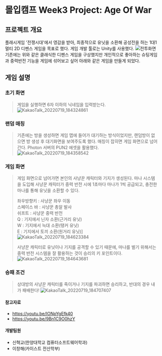 # 몰입캠프 Week3 Project: Age Of War
## 프로젝트 개요
플래시게임 '전쟁시대'에서 영감을 받아, 최종적으로 유닛을 소환해 공성전을 하는 1대1 멀티 2D 디펜스 게임을 목표로 했다. 게임 개발 툴로는 Unity를 사용했다.
![전투화면](https://user-images.githubusercontent.com/51320553/179724216-eddb47b0-0fc6-40a0-b5ef-6e902fc964ec.PNG)
기존에는 위와 같은 클래식한 디펜스 게임을 구상했지만 개인적으로 좋아하는 슈팅게임과 중력반전 기능을 게임에 섞어보고 싶어 아래와 같은 게임을 만들게 되었다.



## 게임 설명
### 초기 화면
> 게임을 실행하면 6자 이하의 닉네임을 입력받는다.
> ![KakaoTalk_20220719_184324861](https://user-images.githubusercontent.com/51320553/179724897-6f6502a6-341f-4f16-9dfc-d39a01573cac.png)



### 랜덤 매칭
> 기존에는 방을 생성하면 게임 맵에 들어가 대기하는 방식이었지만, 랜덤방이 없으면 방 생성 후 대기화면을 보여주도록 했다. 매칭이 잡히면 게임 화면으로 넘어간다. Photon 서버의 PUN2 에셋을 활용했다.
> ![KakaoTalk_20220719_184358542](https://user-images.githubusercontent.com/51320553/179725031-096040d1-40c3-4d74-bf75-882ae1e1a1fe.png)



### 게임 화면
> 게임 화면으로 넘어가면 본인의 사냥꾼 캐릭터와 기지가 생성된다.
> 마나 시스템을 도입해 사냥꾼 캐릭터가 중력 반전 시에 1초마다 마나가 1씩 공급되고, 충전한 마나를 통해 유닛을 소환할 수 있다.
> 
> 좌우방향키 : 사냥꾼 좌우 이동\
> 스페이스 바 : 사냥꾼 총알 발사\
> 쉬프트 : 사냥꾼 중력 반전\
> Q : 기지에서 닌자 소환(근거리 유닛)\
> W : 기지에서 늑대 소환(탱커 유닛)\
> E : 기지에서 토끼 소환(원거리 유닛)]\
> ![KakaoTalk_20220719_184623384](https://user-images.githubusercontent.com/51320553/179725613-7e49f52a-bfa8-4627-a530-8c443cbcbc0f.png)
> 
> 사냥꾼 캐릭터로 유닛이나 기지를 공격할 수 있기 때문에, 마나를 벌기 위해서는 중력 반전 시스템을 잘 활용하는 것이 승리의 키 포인트이다.
> ![KakaoTalk_20220719_184643681](https://user-images.githubusercontent.com/51320553/179726704-60699290-8b53-4dab-9f5b-59c8faae17b0.png)



### 승패 조건
> 상대방의 사냥꾼 캐릭터를 죽이거나 기지를 파괴하면 승리하고, 반대의 경우 내가 패배한다!
> ![KakaoTalk_20220719_184707407](https://user-images.githubusercontent.com/51320553/179727240-6be26858-4da7-4701-ab94-1a3a38b6ac4a.png)



#### 참고자료
* https://youtu.be/IONpYgEfk40
* https://youtu.be/9Bn1C9O0hzY



#### 개발팀원
* 신혁교(한양대학교 컴퓨터소프트웨어학과)
* 이창해(카이스트 전산학부)
